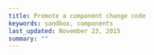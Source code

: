 ```yaml
---
title: Promote a component change code
keywords: sandbox, components
last_updated: November 23, 2015
summary: ""
---
```

